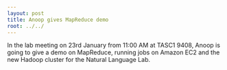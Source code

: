 ```yaml
---
layout: post
title: Anoop gives MapReduce demo
root: ../../
---
```


In the lab meeting on 23rd January from 11:00 AM at TASC1 9408, Anoop is going to give a demo on MapReduce, running jobs on Amazon EC2 and the new Hadoop cluster for the Natural Language Lab. 
